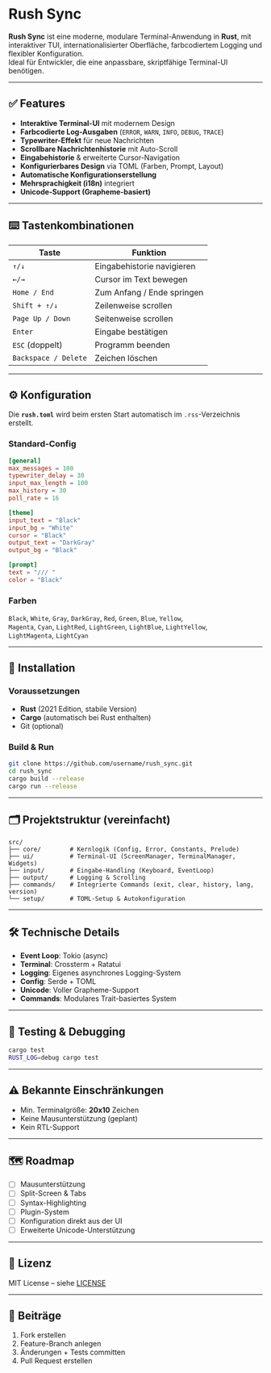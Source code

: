 # Rush Sync

**Rush Sync** ist eine moderne, modulare Terminal-Anwendung in **Rust**, mit interaktiver TUI, internationalisierter Oberfläche, farbcodiertem Logging und flexibler Konfiguration.  
Ideal für Entwickler, die eine anpassbare, skriptfähige Terminal-UI benötigen.

---

## ✅ Features

- **Interaktive Terminal-UI** mit modernem Design  
- **Farbcodierte Log-Ausgaben** (`ERROR`, `WARN`, `INFO`, `DEBUG`, `TRACE`)  
- **Typewriter-Effekt** für neue Nachrichten  
- **Scrollbare Nachrichtenhistorie** mit Auto-Scroll  
- **Eingabehistorie** & erweiterte Cursor-Navigation  
- **Konfigurierbares Design** via TOML (Farben, Prompt, Layout)  
- **Automatische Konfigurationserstellung**  
- **Mehrsprachigkeit (i18n)** integriert  
- **Unicode-Support (Grapheme-basiert)**

---

## ⌨️ Tastenkombinationen

| Taste | Funktion |
|-------|---------|
| `↑/↓` | Eingabehistorie navigieren |
| `←/→` | Cursor im Text bewegen |
| `Home / End` | Zum Anfang / Ende springen |
| `Shift + ↑/↓` | Zeilenweise scrollen |
| `Page Up / Down` | Seitenweise scrollen |
| `Enter` | Eingabe bestätigen |
| `ESC` (doppelt) | Programm beenden |
| `Backspace / Delete` | Zeichen löschen |

---

## ⚙️ Konfiguration

Die **`rush.toml`** wird beim ersten Start automatisch im `.rss`-Verzeichnis erstellt.

### Standard-Config

```toml
[general]
max_messages = 100
typewriter_delay = 30
input_max_length = 100
max_history = 30
poll_rate = 16

[theme]
input_text = "Black"
input_bg = "White"
cursor = "Black"
output_text = "DarkGray"
output_bg = "Black"

[prompt]
text = "/// "
color = "Black"
```

### Farben

`Black`, `White`, `Gray`, `DarkGray`, `Red`, `Green`, `Blue`, `Yellow`,  
`Magenta`, `Cyan`, `LightRed`, `LightGreen`, `LightBlue`, `LightYellow`,  
`LightMagenta`, `LightCyan`

---

## 🚀 Installation

### Voraussetzungen

- **Rust** (2021 Edition, stabile Version)  
- **Cargo** (automatisch bei Rust enthalten)  
- Git (optional)

### Build & Run

```bash
git clone https://github.com/username/rush_sync.git
cd rush_sync
cargo build --release
cargo run --release
```

---

## 🗂 Projektstruktur (vereinfacht)

```
src/
├── core/        # Kernlogik (Config, Error, Constants, Prelude)
├── ui/          # Terminal-UI (ScreenManager, TerminalManager, Widgets)
├── input/       # Eingabe-Handling (Keyboard, EventLoop)
├── output/      # Logging & Scrolling
├── commands/    # Integrierte Commands (exit, clear, history, lang, version)
└── setup/       # TOML-Setup & Autokonfiguration
```

---

## 🛠 Technische Details

- **Event Loop**: Tokio (async)  
- **Terminal**: Crossterm + Ratatui  
- **Logging**: Eigenes asynchrones Logging-System  
- **Config**: Serde + TOML  
- **Unicode**: Voller Grapheme-Support  
- **Commands**: Modulares Trait-basiertes System

---

## 🧪 Testing & Debugging

```bash
cargo test
RUST_LOG=debug cargo test
```

---

## ⚠ Bekannte Einschränkungen

- Min. Terminalgröße: **20x10** Zeichen  
- Keine Mausunterstützung (geplant)  
- Kein RTL-Support

---

## 🗺 Roadmap

- [ ] Mausunterstützung  
- [ ] Split-Screen & Tabs  
- [ ] Syntax-Highlighting  
- [ ] Plugin-System  
- [ ] Konfiguration direkt aus der UI  
- [ ] Erweiterte Unicode-Unterstützung

---

## 📜 Lizenz

MIT License – siehe [LICENSE](LICENSE)

---

## 🤝 Beiträge

1. Fork erstellen  
2. Feature-Branch anlegen  
3. Änderungen + Tests committen  
4. Pull Request erstellen
